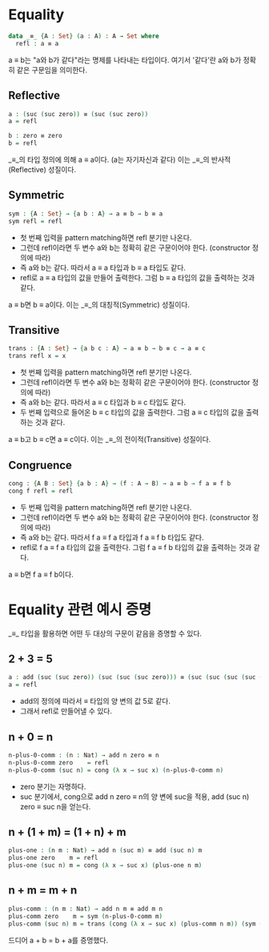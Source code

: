 
# Equality
```agda
data _≡_ {A : Set} (a : A) : A → Set where
  refl : a ≡ a
```
a ≡ b는 "a와 b가 같다"라는 명제를 나타내는 타입이다. 여기서 '같다'란 a와 b가 정확히 같은 구문임을 의미한다.

## Reflective
```agda
a : (suc (suc zero)) ≡ (suc (suc zero))
a = refl

b : zero ≡ zero
b = refl
```
_≡_의 타입 정의에 의해 a ≡ a이다. (a는 자기자신과 같다) 이는 _≡_의 반사적(Reflective) 성질이다.

## Symmetric
```agda
sym : {A : Set} → {a b : A} → a ≡ b → b ≡ a
sym refl = refl
```
- 첫 번째 입력을 pattern matching하면 refl 분기만 나온다.
- 그런데 refl이라면 두 변수 a와 b는 정확히 같은 구문이어야 한다. (constructor 정의에 따라)
- 즉 a와 b는 같다. 따라서 a ≡ a 타입과 b ≡ a 타입도 같다.
- refl로 a ≡ a 타입의 값을 만들어 출력한다. 그럼 b ≡ a 타입의 값을 출력하는 것과 같다.

a ≡ b면 b ≡ a이다. 이는 _≡_의 대칭적(Symmetric) 성질이다.

## Transitive
```agda
trans : {A : Set} → {a b c : A} → a ≡ b → b ≡ c → a ≡ c
trans refl x = x
```
- 첫 번째 입력을 pattern matching하면 refl 분기만 나온다.
- 그런데 refl이라면 두 변수 a와 b는 정확히 같은 구문이어야 한다. (constructor 정의에 따라)
- 즉 a와 b는 같다. 따라서 a ≡ c 타입과 b ≡ c 타입도 같다.
- 두 번째 입력으로 들어온 b ≡ c 타입의 값을 출력한다. 그럼 a ≡ c 타입의 값을 출력하는 것과 같다.

a ≡ b고 b ≡ c면 a ≡ c이다. 이는 _≡_의 전이적(Transitive) 성질이다.

## Congruence
```agda
cong : {A B : Set} {a b : A} → (f : A → B) → a ≡ b → f a ≡ f b
cong f refl = refl
```
- 두 번째 입력을 pattern matching하면 refl 분기만 나온다.
- 그런데 refl이라면 두 변수 a와 b는 정확히 같은 구문이어야 한다. (constructor 정의에 따라)
- 즉 a와 b는 같다. 따라서 f a ≡ f a 타입과 f a ≡ f b 타입도 같다.
- refl로 f a ≡ f a 타입의 값을 출력한다. 그럼 f a ≡ f b 타입의 값을 출력하는 것과 같다.

a ≡ b면 f a ≡ f b이다.

# Equality 관련 예시 증명
\_≡\_ 타입을 활용하면 어떤 두 대상의 구문이 같음을 증명할 수 있다.

## 2 + 3 = 5
```agda
a : add (suc (suc zero)) (suc (suc (suc zero))) ≡ (suc (suc (suc (suc (suc zero)))))
a = refl
```
- add의 정의에 따라서 _≡_ 타입의 양 변의 값 5로 같다.
- 그래서 refl로 만들어낼 수 있다.

## n + 0 = n
```agda
n-plus-0-comm : (n : Nat) → add n zero ≡ n
n-plus-0-comm zero    = refl
n-plus-0-comm (suc n) = cong (λ x → suc x) (n-plus-0-comm n)
```
- zero 분기는 자명하다.
- suc 분기에서, cong으로 add n zero ≡ n의 양 변에 suc을 적용, add (suc n) zero ≡ suc n을 얻는다.

## n + (1 + m) = (1 + n) + m
```agda
plus-one : (n m : Nat) → add n (suc m) ≡ add (suc n) m
plus-one zero    m = refl
plus-one (suc n) m = cong (λ x → suc x) (plus-one n m)
```

## n + m = m + n
```agda
plus-comm : (n m : Nat) → add n m ≡ add m n
plus-comm zero    m = sym (n-plus-0-comm m)
plus-comm (suc n) m = trans (cong (λ x → suc x) (plus-comm n m)) (sym (plus-one m n))
```
드디어 a + b = b + a를 증명했다.